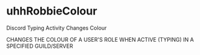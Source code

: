 # uhhRobbieColour
Discord Typing Activity Changes Colour 

CHANGES THE COLOUR OF A USER'S ROLE WHEN ACTIVE (TYPING) IN A SPECIFIED GUILD/SERVER
